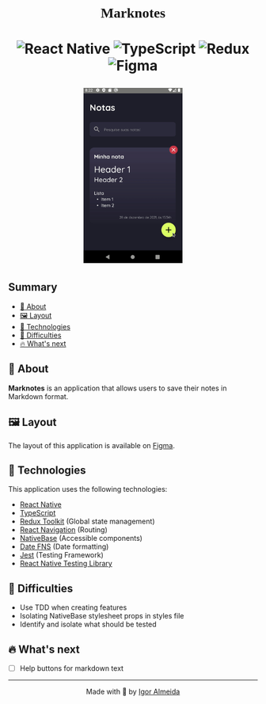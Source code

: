<link rel="preconnect" href="https://fonts.gstatic.com">
<link href="https://fonts.googleapis.com/css2?family=Nunito:wght@700&display=swap" rel="stylesheet">
<link href="https://fonts.googleapis.com/css2?family=Quicksand:wght@700&display=swap" rel="stylesheet">

<!-- Logo -->

<h1 align="center" style="font-family: Quicksand">
  Marknotes
<h1>

<!-- Badges -->

<p align="center">
  <img alt="React Native" src="https://img.shields.io/badge/React_Native-20232A?style=for-the-badge&logo=react&logoColor=61DAFB"/>
  <img alt="TypeScript" src="https://img.shields.io/badge/typescript%20-%23323330.svg?style=for-the-badge&logo=typescript"/>
  <img alt="Redux" src="https://img.shields.io/badge/redux%20-%23593d88.svg?&style=for-the-badge&logo=redux&logoColor=white"/>

  <img alt="Figma" src="https://img.shields.io/badge/figma%20-%23F24E1E.svg?&style=for-the-badge&logo=figma&logoColor=white"/>
</p>

<!-- Project Design -->

<p align="center">
	<img alt="EditNote" width="200px" src=".github/App.gif" />
<p>

<!-- Summary -->

<h2>Summary</h2>

- [:bookmark: About](#bookmark-about)
- [:framed_picture: Layout](#framed_picture-layout)
- [:rocket: Technologies](#rocket-technologies)
- [:anger: Difficulties](#anger-difficulties)
- [:fire: What's next](#fire-whats-next)

<a id="about"></a>

## :bookmark: About

**Marknotes** is an application that allows users to save their notes in Markdown format.

<a id="layout"></a>

## :framed_picture: Layout

The layout of this application is available on [Figma](https://www.figma.com/file/pTDDY6X3imBxEVXwbbmrgr/Marknotes?node-id=110%3A120).


<a id="technologies"></a>

## :rocket: Technologies

This application uses the following technologies:

- [React Native](https://reactnative.dev/)
- [TypeScript](https://www.typescriptlang.org/)
- [Redux Toolkit](https://redux-toolkit.js.org/) (Global state management)
- [React Navigation](https://reactnavigation.org/) (Routing)
- [NativeBase](https://nativebase.io/) (Accessible components)
- [Date FNS](https://date-fns.org/) (Date formatting)
- [Jest](https://jestjs.io/) (Testing Framework)
- [React Native Testing Library](https://callstack.github.io/react-native-testing-library/)

<a id="difficulties"></a>

## :anger: Difficulties

- Use TDD when creating features
- Isolating NativeBase stylesheet props in styles file
- Identify and isolate what should be tested

<a id="whats-next"></a>

## :fire: What's next

- [ ] Help buttons for markdown text

---

<p align="center">
  Made with 💚 by <a href="https://github.com/igooralm192" target="_blank">Igor Almeida</a>
</p>
